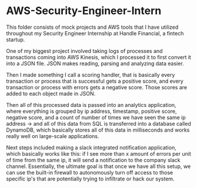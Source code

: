 # AWS-Security-Engineer-Intern
This folder consists of mock projects and AWS tools that I have utilized throughout my Security Engineer Internship at Handle Financial, a fintech startup.

One of my biggest project involved taking logs of processes and transactions coming into AWS Kinesis, which I processed it to first convert it into a JSON file. JSON makes reading, parsing and analyzing data easier. 

Then I made something I call a scoring handler, that is basically every transaction or process that is successful gets a positive score, and every transaction or process with errors gets a negative score. Those scores are added to each object made in JSON.

Then all of this processed data is passed into an analytics application, where everything is grouped by ip address, timestamp, positive score, negative score, and a count of number of times we have seen the same ip address -> and all of this data from SQL is transferred into a database called DynamoDB, which basically stores all of this data in milliseconds and works really well on large-scale applications.

Next steps included making a slack integrated notification application, which basically works like this: if I see more than x amount of errors per unit of time from the same ip, it will send a notification to the company slack channel. Essentially, the ultimate goal is that once we have all this setup, we can use the built-in firewall to autonomously turn off access to those specific ip's that are potentially trying to infiltrate or hack our system.
